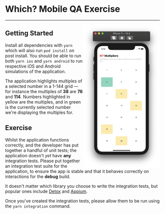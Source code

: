 # Which? Mobile QA Exercise

---

<img src="media/screenshot.png" align="right" width="250" />

## Getting Started

Install all dependencies with `yarn` which will also run `pod install` on post install. You should be able to run both `yarn ios` and `yarn android` to run respective iOS and Android simulations of the application.

The application highlights multiples of a selected number in a 1-144 grid &mdash; for instance the multiples of **38** are **76** and **114**. Numbers highlighted in yellow are the multiples, and in green is the currently selected number we're displaying the multiples for.

## Exercise

Whilst the application functions correctly, and the developer has put together a handful of unit tests; the application doesn't _yet_ have **any** integration tests. Please put together an integration test suite for the application, to ensure the app is stable and that it behaves correctly on interactions for the **debug** build.

It doesn't matter which library you choose to write the integration tests, but popular ones include [Detox](https://github.com/wix/Detox) and [Appium](https://github.com/appium/appium).

Once you've created the integration tests, please allow them to be run using the `yarn integration` command.
